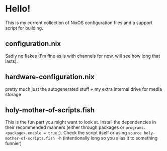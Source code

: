 # Hello!
This is my current collection of NixOS configuration files and a support script for building.

## configuration.nix
Sadly no flakes (I'm fine as is with channels for now, will see how long that lasts).

## hardware-configuration.nix
pretty much just the autogenerated stuff + my extra internal drive for media storage

## holy-mother-of-scripts.fish
This is the fun part you might want to look at. Install the dependencies in their recommended manners (either through packages or `programs.<package>.enable = true;`). Check the script itself or using `source holy-mother-of-scripts.fish -h` (intentionally long so you alias it to something funnier)